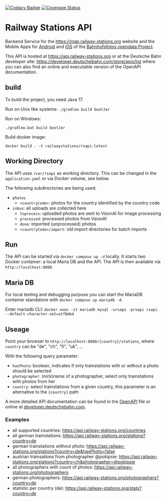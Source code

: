 [![Codacy Badge](https://api.codacy.com/project/badge/Grade/b9882fcf1221409680f36afe2c85fcba)](https://www.codacy.com/gh/RailwayStations/RSAPI?utm_source=github.com&amp;utm_medium=referral&amp;utm_content=RailwayStations/RSAPI&amp;utm_campaign=Badge_Grade) [![Coverage Status](https://coveralls.io/repos/github/RailwayStations/RSAPI/badge.svg?branch=master)](https://coveralls.io/github/RailwayStations/RSAPI?branch=master) 

# Railway Stations API
Backend Service for the https://map.railway-stations.org website and the Mobile Apps for [Android](https://github.com/RailwayStations/RSAndroidApp) and [iOS](https://github.com/RailwayStations/Bahnhofsfotos) of the [Bahnhofsfotos opendata Project](https://github.com/RailwayStations).

This API is hosted at https://api.railway-stations.org or at the Deutsche Bahn developer site: https://developer.deutschebahn.com/store/apis/list where you can also find an online and executable version of the OpenAPI documentation.

## build
To build the project, you need Java 17.

Run on Unix like systems:
```./gradlew build bootJar```

Run on Windows:

```./gradlew.bat build bootJar```

Build docker image:

```docker build . -t railwaystations/rsapi:latest```

## Working Directory

The API uses `/var/rsapi` as working directory. This can be changed in the `application.yaml` or via Docker volume, see below.

The following subdirectories are being used:

- `photos`
  - `<countryCode>`: photos for the country identified by the country code
- `inbox`: all uploads are collected here
  - `toprocess`: uploaded photos are sent to VsionAI for image processing
  - `processed`: processed photos from VsionAI
  - `done`: imported (unprocessed) photos
  - `<countryCode>/import`: old import directories for batch imports

## Run

The API can be started via `docker compose up -d` locally. It starts two Docker container: a local Maria DB and the API. The API is then available via `http://localhost:8080`.

## Maria DB

For local testing and debugging purpose you can start the MariaDB container standalone with `docker compose up mariadb -d`.

Enter mariadb CLI:
`docker exec -it mariadb mysql -ursapi -prsapi rsapi --default-character-set=utf8mb4`

## Useage

Point your browser to `http://localhost:8080/{country}/stations`, where `country` can be "de", "ch", "fi", "uk", ...

With the following query parameter:
- `hasPhoto`: boolean, indicates if only trainstations with or without a photo should be selected
- `photographer`: (nick)name of a photographer, select only trainstations with photos from her
- `country`: select trainstations from a given country, this parameter is an alternative to the `{country}` path

A more detailed API documentation can be found in the [OpenAPI](src/main/resources/static/openapi.yaml) file or online at [developer.deutschebahn.com](https://developer.deutschebahn.com/store/apis/list).

### Examples
- all supported countries: https://api.railway-stations.org/countries
- all german trainstations: https://api.railway-stations.org/stations?country=de
- german trainstations without photo: https://api.railway-stations.org/stations?country=de&hasPhoto=false
- austrian trainsations from photographer @pokipsie: https://api.railway-stations.org/stations?country=ch&photographer=@pokipsie
- all photographers with count of photos: https://api.railway-stations.org/photographers
- german photographers: https://api.railway-stations.org/photographers?country=de
- statistic per country (de): https://api.railway-stations.org/stats?country=de
